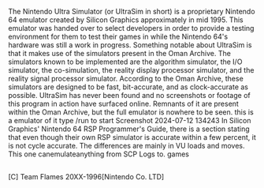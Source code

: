 The Nintendo Ultra Simulator (or UltraSim in short) is a proprietary Nintendo 64 emulator created by Silicon Graphics approximately in mid 1995. This emulator was handed over to select developers in order to provide a testing environment for them to test their games in while the Nintendo 64's hardware was still a work in progress. Something notable about UltraSim is that it makes use of the simulators present in the Oman Archive. The simulators known to be implemented are the algorithm simulator, the I/O simulator, the co-simulation, the reality display processor simulator, and the reality signal processor simulator. According to the Oman Archive, these simulators are designed to be fast, bit-accurate, and as clock-accurate as possible. UltraSim has never been found and no screenshots or footage of this program in action have surfaced online. Remnants of it are present within the Oman Archive, but the full emulator is nowhere to be seen. this is a emulator of it type /run to start Screenshot 2024-07-12 134243
In Silicon Graphics' Nintendo 64 RSP Programmer's Guide, there is a section stating that even though their own RSP simulator is accurate within a few percent, it is not cycle accurate. The differences are mainly in VU loads and moves. This one canemulateanything from SCP Logs to. games

##
[C] Team Flames 20XX-1996[Nintendo Co. LTD]
